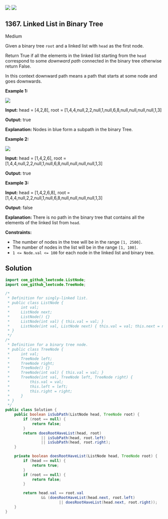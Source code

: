 [![](https://img.shields.io/github/stars/javadev/LeetCode-in-Java?label=Stars&style=flat-square)](https://github.com/javadev/LeetCode-in-Java)
[![](https://img.shields.io/github/forks/javadev/LeetCode-in-Java?label=Fork%20me%20on%20GitHub%20&style=flat-square)](https://github.com/javadev/LeetCode-in-Java/fork)

## 1367\. Linked List in Binary Tree

Medium

Given a binary tree `root` and a linked list with `head` as the first node.

Return True if all the elements in the linked list starting from the `head` correspond to some _downward path_ connected in the binary tree otherwise return False.

In this context downward path means a path that starts at some node and goes downwards.

**Example 1:**

**![](https://assets.leetcode.com/uploads/2020/02/12/sample_1_1720.png)**

**Input:** head = [4,2,8], root = [1,4,4,null,2,2,null,1,null,6,8,null,null,null,null,1,3]

**Output:** true

**Explanation:** Nodes in blue form a subpath in the binary Tree.

**Example 2:**

**![](https://assets.leetcode.com/uploads/2020/02/12/sample_2_1720.png)**

**Input:** head = [1,4,2,6], root = [1,4,4,null,2,2,null,1,null,6,8,null,null,null,null,1,3]

**Output:** true

**Example 3:**

**Input:** head = [1,4,2,6,8], root = [1,4,4,null,2,2,null,1,null,6,8,null,null,null,null,1,3]

**Output:** false

**Explanation:** There is no path in the binary tree that contains all the elements of the linked list from `head`.

**Constraints:**

*   The number of nodes in the tree will be in the range `[1, 2500]`.
*   The number of nodes in the list will be in the range `[1, 100]`.
*   `1 <= Node.val <= 100` for each node in the linked list and binary tree.

## Solution

```java
import com_github_leetcode.ListNode;
import com_github_leetcode.TreeNode;

/*
 * Definition for singly-linked list.
 * public class ListNode {
 *     int val;
 *     ListNode next;
 *     ListNode() {}
 *     ListNode(int val) { this.val = val; }
 *     ListNode(int val, ListNode next) { this.val = val; this.next = next; }
 * }
 */
/*
 * Definition for a binary tree node.
 * public class TreeNode {
 *     int val;
 *     TreeNode left;
 *     TreeNode right;
 *     TreeNode() {}
 *     TreeNode(int val) { this.val = val; }
 *     TreeNode(int val, TreeNode left, TreeNode right) {
 *         this.val = val;
 *         this.left = left;
 *         this.right = right;
 *     }
 * }
 */
public class Solution {
    public boolean isSubPath(ListNode head, TreeNode root) {
        if (root == null) {
            return false;
        }
        return doesRootHaveList(head, root)
                || isSubPath(head, root.left)
                || isSubPath(head, root.right);
    }

    private boolean doesRootHaveList(ListNode head, TreeNode root) {
        if (head == null) {
            return true;
        }
        if (root == null) {
            return false;
        }

        return head.val == root.val
                && (doesRootHaveList(head.next, root.left)
                        || doesRootHaveList(head.next, root.right));
    }
}
```
